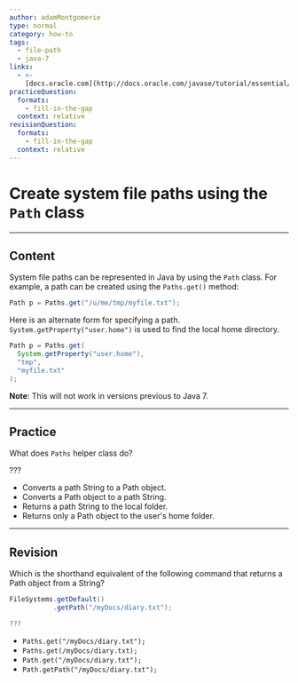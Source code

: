 ```yaml
---
author: adamMontgomerie
type: normal
category: how-to
tags:
  - file-path
  - java-7
links:
  - >-
    [docs.oracle.com](http://docs.oracle.com/javase/tutorial/essential/io/pathOps.html){website}
practiceQuestion:
  formats:
    - fill-in-the-gap
  context: relative
revisionQuestion:
  formats:
    - fill-in-the-gap
  context: relative
---
```


# Create system file paths using the `Path` class


---

## Content

System file paths can be represented in Java by using the `Path` class. For example, a path can be created using the `Paths.get()` method:

```java
Path p = Paths.get("/u/me/tmp/myfile.txt");
```

Here is an alternate form for specifying a path. `System.getProperty("user.home")` is used to find the local home directory.

```java
Path p = Paths.get(
  System.getProperty("user.home"),
  "tmp", 
  "myfile.txt"
);
```

**Note**: This will not work in versions previous to Java 7.


---

## Practice

What does `Paths` helper class do?

???

- Converts a path String to a Path object.
- Converts a Path object to a path String.
- Returns a path String to the local folder.
- Returns only a Path object to the user's home folder.


---

## Revision

Which is the shorthand equivalent of the following command that returns a Path object from a String?

```java
FileSystems.getDefault()
           .getPath("/myDocs/diary.txt");

???
```

- `Paths.get("/myDocs/diary.txt");`
- `Paths.get(/myDocs/diary.txt);`
- `Path.get("/myDocs/diary.txt");`
- `Path.getPath("/myDocs/diary.txt");`

